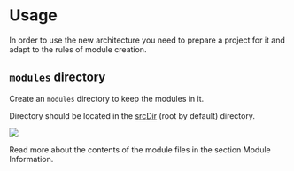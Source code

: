 # Usage

In order to use the new architecture you need to prepare a project for it and adapt to the rules of module creation.

## `modules` directory

Create an `modules` directory to keep the modules in it.

Directory should be located in the [srcDir](https://v3.nuxtjs.org/api/configuration/nuxt.config#srcdir) (root by default) directory.

![](/images/content/usage-module-example.jpg)

<!-- 
TODO add details how to change directories names
 -->

<!-- TODO add link -->
Read more about the contents of the module files in the section Module Information.